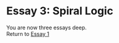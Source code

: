 # Essay 3: Spiral Logic

You are now three essays deep.  
Return to <a href="content/essay1.md" class="expand-essay">Essay 1</a>